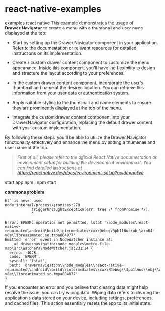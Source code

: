 
# react-native-examples
examples react native
This example demonstrates the usage of **Drawer.Navigator** to create a menu with a thumbnail and user name displayed at the top:

 - Start by setting up the Drawer.Navigator component in your application. Refer to the documentation or relevant resources for detailed instructions on its implementation.

 - Create a custom drawer content component to customize the menu appearance. Inside this component, you'll have the flexibility to design and structure the layout according to your preferences.

 - In the custom drawer content component, incorporate the user's thumbnail and name at the desired location. You can retrieve this information from your user data or authentication system.

 - Apply suitable styling to the thumbnail and name elements to ensure they are prominently displayed at the top of the menu.

 - Integrate the custom drawer content component into your Drawer.Navigator configuration, replacing the default drawer content with your custom implementation.

By following these steps, you'll be able to utilize the Drawer.Navigator functionality effectively and enhance the menu by adding a thumbnail and user name at the top.

> *First of all, please refer to the official React Native documentation on environment setup for building the development environment. You can
> find detailed instructions at
> https://reactnative.dev/docs/environment-setup?guide=native.*

start app
npm i
npm start

**commons problem**

    ht' is never used
    node:internal/process/promises:279
                triggerUncaughtException(err, true /* fromPromise */);
                ^
    
    Error: EPERM: operation not permitted, lstat '\node_modules\react-native-reanimated\android\build\intermediates\cxx\Debug\3pb1l6uc\obj\arm64-v8a\libreanimated.so.tmpa804877'
    Emitted 'error' event on NodeWatcher instance at:
        at drawernavigation\node_modules\metro-file-map\src\watchers\NodeWatcher.js:231:14 {
      errno: -4048,
      code: 'EPERM',
      syscall: 'lstat',
      path: 'drawernavigation\\node_modules\\react-native-reanimated\\android\\build\\intermediates\\cxx\\Debug\\3pb1l6uc\\obj\\arm64-v8a\\libreanimated.so.tmpa804877'
    }

If you encounter an error and you believe that clearing data might help resolve the issue, you can try wiping data. Wiping data refers to clearing the application's data stored on your device, including settings, preferences, and cached files. This action essentially resets the app to its initial state.